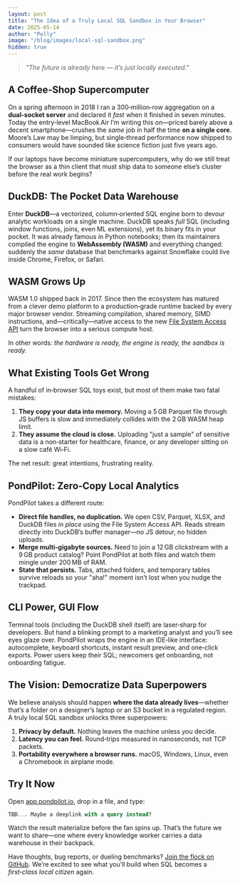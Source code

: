 ```yaml
---
layout: post
title: "The Idea of a Truly Local SQL Sandbox in Your Browser"
date: 2025-05-14
author: "Polly"
image: "/blog/images/local-sql-sandbox.png"
hidden: true
---
```


> *"The future is already here — it’s just locally executed."*

## A Coffee‑Shop Supercomputer

On a spring afternoon in 2018 I ran a 300‑million‑row aggregation on a **dual‑socket server** and declared it *fast* when it finished in seven minutes. Today the entry‑level MacBook Air I’m writing this on—priced barely above a decent smartphone—crushes the *same* job in half the time **on a single core**. Moore’s Law may be limping, but single‑thread performance now shipped to consumers would have sounded like science fiction just five years ago.

If our laptops have become miniature supercomputers, why do we still treat the browser as a thin client that must ship data to someone else’s cluster before the real work begins?

## DuckDB: The Pocket Data Warehouse

Enter **DuckDB**—a vectorized, column‑oriented SQL engine born to devour analytic workloads on a single machine. DuckDB speaks *full* SQL (including window functions, joins, even ML extensions), yet its binary fits in your pocket. It was already famous in Python notebooks; then its maintainers compiled the engine to **WebAssembly (WASM)** and everything changed: suddenly the *same* database that benchmarks against Snowflake could live inside Chrome, Firefox, or Safari.

## WASM Grows Up

WASM 1.0 shipped back in 2017. Since then the ecosystem has matured from a clever demo platform to a production‑grade runtime backed by every major browser vendor. Streaming compilation, shared memory, SIMD instructions, and—critically—native access to the new [File System Access API](https://web.dev/file-system-access/) turn the browser into a serious compute host.

In other words: *the hardware is ready, the engine is ready, the sandbox is ready.*

## What Existing Tools Get Wrong

A handful of in‑browser SQL toys exist, but most of them make two fatal mistakes:

1. **They copy your data into memory.** Moving a 5 GB Parquet file through JS buffers is slow and immediately collides with the 2 GB WASM heap limit.
2. **They assume the cloud is close.** Uploading "just a sample" of sensitive data is a non‑starter for healthcare, finance, or any developer sitting on a slow café Wi‑Fi.

The net result: great intentions, frustrating reality.

## PondPilot: Zero‑Copy Local Analytics

PondPilot takes a different route:

* **Direct file handles, no duplication.** We open CSV, Parquet, XLSX, and DuckDB files *in place* using the File System Access API. Reads stream directly into DuckDB’s buffer manager—no JS detour, no hidden uploads.
* **Merge multi‑gigabyte sources.** Need to join a 12 GB clickstream with a 9 GB product catalog? Point PondPilot at both files and watch them mingle under 200 MB of RAM.
* **State that persists.** Tabs, attached folders, and temporary tables survive reloads so your "aha!" moment isn’t lost when you nudge the trackpad.

## CLI Power, GUI Flow

Terminal tools (including the DuckDB shell itself) are laser‑sharp for developers. But hand a blinking prompt to a marketing analyst and you’ll see eyes glaze over. PondPilot wraps the engine in an IDE‑like interface: autocomplete, keyboard shortcuts, instant result preview, and one‑click exports. Power users keep their SQL; newcomers get onboarding, not onboarding fatigue.


## The Vision: Democratize Data Superpowers

We believe analysis should happen **where the data already lives**—whether that’s a folder on a designer’s laptop or an S3 bucket in a regulated region. A truly local SQL sandbox unlocks three superpowers:

1. **Privacy by default.** Nothing leaves the machine unless *you* decide.
2. **Latency you can feel.** Round‑trips measured in nanoseconds, not TCP packets.
3. **Portability everywhere a browser runs.** macOS, Windows, Linux, even a Chromebook in airplane mode.

## Try It Now

Open [app.pondpilot.io](https://app.pondpilot.io), drop in a file, and type:

```sql
TBD... Maybe a deeplink with a query instead?
```

Watch the result materialize before the fan spins up. That’s the future we want to share—one where every knowledge worker carries a data warehouse in their backpack.

Have thoughts, bug reports, or dueling benchmarks? [Join the flock on GitHub](https://github.com/pondpilot/pondpilot). We’re excited to see what you’ll build when SQL becomes a *first‑class local citizen* again.
